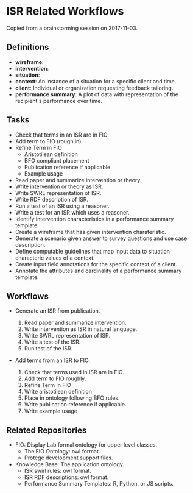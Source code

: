 # ISR Related Workflows
Copied from a brainstorming session on 2017-11-03.

## Definitions

- **wireframe**: 
- **intervention**:
- **situation**:
- **context**: An instance of a situation for a specific client and time.
- **client**: Individual or organization requesting feedback tailoring.
- **performance summary**: A plot of data with representation of the recipient's performance over time.


## Tasks
- Check that terms in an ISR are in FIO
- Add term to FIO (rough in)
- Refine Term in FIO
  -  Aristotilean definition
  -  BFO compliant placement
  -  Publication reference if applicable
  -  Example usage
- Read paper and summarize intervention or theory.
- Write intervention or theory as ISR.
- Write SWRL representation of ISR.
- Write RDF description of ISR.
- Run a test of an ISR using a reasoner.
- Write a test for an ISR which uses a reasoner.
- Identify intervention characteristics in a performance summary template.
- Create a wireframe that has given intervention charateristic.
- Generate a scenario given answer to survey questions and use case description.
- Define computable guidelines that map input data to situation characteric values of a context.
- Create input field annotations for the specific context of a client.
- Annotate the attributes and cardinality of a performance summary template.

## Workflows

- Generate an ISR from publication.
  1. Read paper and summarize intervention.
  1. Write intervention as ISR in natural language.
  1. Write SWRL representation of ISR.
  1. Write a test of the ISR.
  1. Run test of the ISR.

- Add terms from an ISR to FIO.
  1. Check that terms used in ISR are in FIO.
  1. Add term to FIO roughly.
  1. Refine Term in FIO
    1. Write aristotilean definition
    1. Place in ontology following BFO rules.
    1. Write publication reference if applicable.
    1. Write example usage

## Related Repositories
- FIO: Display Lab formal ontology for upper level classes.
  - The FIO Ontology: owl format.
  - Protege development support files.
- Knowledge Base: The application ontology.
  - ISR swirl rules: owl format.
  - ISR RDF descriptions: owl format.
  - Performance Summary Templates: R, Python, or JS scripts.



